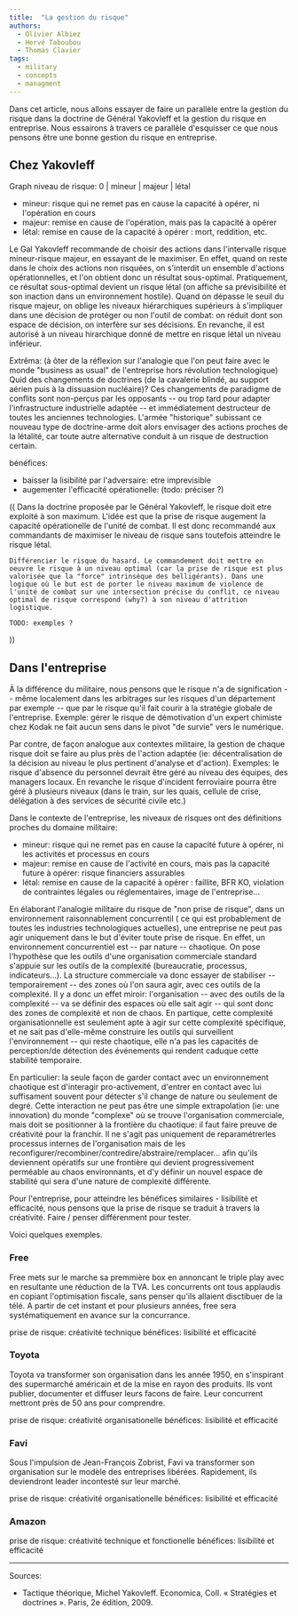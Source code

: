 ```yaml
---
title:  "La gestion du risque"
authors:
  - Olivier Albiez
  - Hervé Taboubou
  - Thomas Clavier
tags:
  - military
  - concepts
  - managment
---
```


Dans cet article, nous allons essayer de faire un parallèle entre la gestion du risque dans la doctrine de Général Yakovleff et la gestion du risque en entreprise. 
Nous essairons à travers ce parallèle d'esquisser ce que nous pensons être une bonne gestion du risque en entreprise.

## Chez Yakovleff

Graph niveau de risque: 0 | mineur | majeur | létal

- mineur: risque qui ne remet pas en cause la capacité à opérer, ni l'opération en cours
- majeur: remise en cause de l'opération, mais pas la capacité à opérer
- létal: remise en cause de la capacité à opérer : mort, reddition, etc.

Le Gal Yakovleff recommande de choisir des actions dans l'intervalle risque mineur-risque majeur, en essayant de le maximiser.
En effet, quand on reste dans le choix des actions non risquées, on s'interdit un ensemble d'actions opérationnelles, et l'on obtient donc un résultat sous-optimal. Pratiquement, ce résultat sous-optimal devient un risque létal (on affiche sa prévisibilité et son inaction dans un environnement hostile). Quand on dépasse le seuil du risque majeur, on oblige les niveaux hiérarchiques supérieurs à s'impliquer dans une décision de protéger ou non l'outil de combat: on réduit dont son espace de décision, on interfère sur ses décisions. En revanche, il est autorisé à un niveau hirarchique donné de mettre en risque létal un niveau inférieur.

Extrêma: (à ôter de la réflexion sur l'analogie que l'on peut faire avec le monde "business as usual" de l'entreprise hors révolution technologique) Quid des changements de doctrines (de la cavalerie blindé, au support aérien puis à la dissuasion nucléaire)? Ces changements de paradigme de conflits sont non-perçus par les opposants -- ou trop tard pour adapter l'infrastructure industrielle adaptée -- et immédiatement destructeur de toutes les anciennes technologies. L'armée "historique" subissant ce nouveau type de doctrine-arme doit alors envisager des actions proches de la létalité, car toute autre alternative conduit à un risque de destruction certain.

bénéfices:
- baisser la lisibilité par l'adversaire: etre imprevisible
- augementer l'efficacité opérationelle: (todo: préciser ?)


((
    Dans la doctrine proposée par le Général Yakovleff, le risque doit etre exploité à son maximum. L'idée est que la prise de risque augement la capacité opérationelle de l'unité de combat. Il est donc recommandé aux commandants de maximiser le niveau de risque sans toutefois atteindre le risque létal.


    Différencier le risque du hasard. Le commandement doit mettre en oeuvre le risque à un niveau optimal (car la prise de risque est plus valorisée que la "force" intrinsèque des belligérants). Dans une logique où le but est de porter le niveau maximum de violence de l'unité de combat sur une intersection précise du conflit, ce niveau optimal de risque correspond (why?) à son niveau d'attrition logistique.

    TODO: exemples ?
))

## Dans l'entreprise

À la différence du militaire, nous pensons que le risque n'a de signification -- même localement dans les arbitrages sur les risques d'un département par exemple -- que par le risque qu'il fait courir à la stratégie globale de l'entreprise. 
Exemple: gérer le risque de démotivation d'un expert chimiste chez Kodak ne fait aucun sens dans le pivot "de survie" vers le numérique.

Par contre, de façon analogue aux contextes militaire, la gestion de chaque risque doit se faire au plus près de l'action adaptée (ie: décentralisation de la décision au niveau le plus pertinent d'analyse et d'action). 
Exemples: le risque d'absence du personnel devrait être géré au niveau des équipes, des managers locaux. En revanche le risque d'incident ferroviaire pourra être géré à plusieurs niveaux (dans le train, sur les quais, cellule de crise, délégation à des services de sécurité civile etc.) 

Dans le contexte de l'entreprise, les niveaux de risques ont des définitions proches du domaine militaire: 

- mineur: risque qui ne remet pas en cause la capacité future à opérer, ni les activités et processus en cours
- majeur: remise en cause de l'activité en cours, mais pas la capacité future à opérer: risque financiers assurables
- létal: remise en cause de la capacité à opérer : faillite, BFR KO, violation de contraintes légales ou réglementaires, image de l'entreprise...

En élaborant l'analogie militaire du risque de "non prise de risque", dans un environnement raisonnablement concurrentil ( ce qui est probablement de toutes les industries technologiques actuelles), une entreprise ne peut pas agir uniquement dans le but d'éviter toute prise de risque.
En effet, un environnement concurrentiel est -- par nature -- chaotique. On pose l'hypothèse que les outils d'une organisation commerciale standard s'appuie sur les outils de la complexité (bureaucratie, processus, indicateurs...). La structure commerciale va donc essayer de stabiliser -- temporairement -- des zones où l'on saura agir, avec ces outils de la complexité. Il y a donc un effet miroir: l'organisation -- avec des outils de la complexité -- va se définir des espaces où elle sait agir -- qui sont donc des zones de complexité et non de chaos.
En partique, cette complexité organisationnelle est seulement apte à agir sur cette complexité spécifique, et ne sait pas d'elle-même construire les outils qui surveillent l'environnement -- qui reste chaotique, elle n'a pas les capacités de perception/de détection des événements qui rendent caduque cette stabilité temporaire. 

En particulier: la seule façon de garder contact avec un environnement chaotique est d'interagir pro-activement, d'entrer en contact avec lui suffisament souvent pour détecter s'il change de nature ou seulement de degré. 
Cette interaction ne peut pas être une simple extrapolation (ie: une innovation) du monde "complexe" où se trouve l'organisation commerciale, mais doit se positionner à la frontière du chaotique: il faut faire preuve de créativité pour la franchir. Il ne s'agit pas uniquement de reparamétrerles processus internes de l'organisation mais de les reconfigurer/recombiner/contredire/abstraire/remplacer... afin qu'ils deviennent opératifs sur une frontière qui devient progressivement perméable au chaos environnants, et d'y définir un nouvel espace de stabilité qui sera d'une nature de complexité différente.

Pour l'entreprise, pour atteindre les bénéfices similaires - lisibilité et efficacité, nous pensons que la prise de risque se traduit à travers la créativité. Faire / penser différenment pour tester.

Voici quelques exemples.

### Free

Free mets sur le marche sa premmière box en annoncant le triple play avec en resultante une réduction de la TVA. Les concurrents ont tous applaudis en copiant l'optimisation fiscale, sans penser qu'ils allaient disctibuer de la télé. A partir de cet instant et pour plusieurs années, free sera systématiquement en avance sur la concurrance.

prise de risque: créativité technique
bénéfices: lisibilité et efficacité


### Toyota

Toyota va transformer son organisation dans les année 1950, en s'inspirant des supermarché américain et de la mise en rayon des produits. Ils vont publier, documenter et diffuser leurs facons de faire. Leur concurrent mettront près de 50 ans pour comprendre.

prise de risque: créativité organisationelle
bénéfices: lisibilité et efficacité


### Favi

Sous l'impulsion de Jean-François Zobrist, Favi va transformer son organisation sur le modèle des entreprises libérées. Rapidement, ils deviendront leader incontesté sur leur marché.

prise de risque: créativité organisationelle
bénéfices: lisibilité et efficacité


### Amazon

prise de risque: créativité technique et fonctionelle
bénéfices: lisibilité et efficacité

















---
Sources:

- Tactique théorique, Michel Yakovleff. Economica, Coll. « Stratégies et doctrines ». Paris, 2e édition, 2009.
